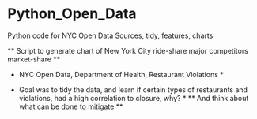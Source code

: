 # Python_Open_Data
Python code for NYC Open Data Sources, tidy, features, charts

** Script to generate chart of New York City ride-share major competitors market-share **

* NYC Open Data, Department of Health, Restaurant Violations *

* Goal was to tidy the data, and learn if certain types of restaurants and violations, had a high correlation to closure, why? *
** And think about what can be done to mitigate  **
